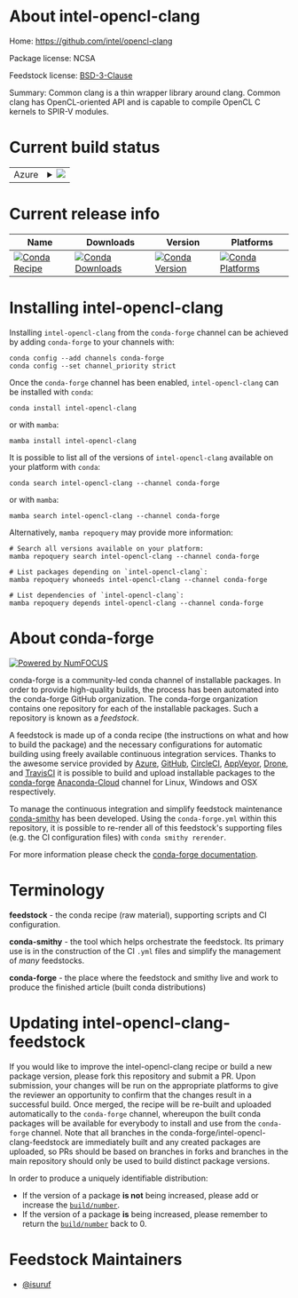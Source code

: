 About intel-opencl-clang
========================

Home: https://github.com/intel/opencl-clang

Package license: NCSA

Feedstock license: [BSD-3-Clause](https://github.com/conda-forge/intel-opencl-clang-feedstock/blob/main/LICENSE.txt)

Summary: Common clang is a thin wrapper library around clang. Common clang has OpenCL-oriented API and is capable to compile OpenCL C kernels to SPIR-V modules.

Current build status
====================


<table>
    
  <tr>
    <td>Azure</td>
    <td>
      <details>
        <summary>
          <a href="https://dev.azure.com/conda-forge/feedstock-builds/_build/latest?definitionId=8030&branchName=main">
            <img src="https://dev.azure.com/conda-forge/feedstock-builds/_apis/build/status/intel-opencl-clang-feedstock?branchName=main">
          </a>
        </summary>
        <table>
          <thead><tr><th>Variant</th><th>Status</th></tr></thead>
          <tbody><tr>
              <td>linux_64</td>
              <td>
                <a href="https://dev.azure.com/conda-forge/feedstock-builds/_build/latest?definitionId=8030&branchName=main">
                  <img src="https://dev.azure.com/conda-forge/feedstock-builds/_apis/build/status/intel-opencl-clang-feedstock?branchName=main&jobName=linux&configuration=linux_64_" alt="variant">
                </a>
              </td>
            </tr>
          </tbody>
        </table>
      </details>
    </td>
  </tr>
</table>

Current release info
====================

| Name | Downloads | Version | Platforms |
| --- | --- | --- | --- |
| [![Conda Recipe](https://img.shields.io/badge/recipe-intel--opencl--clang-green.svg)](https://anaconda.org/conda-forge/intel-opencl-clang) | [![Conda Downloads](https://img.shields.io/conda/dn/conda-forge/intel-opencl-clang.svg)](https://anaconda.org/conda-forge/intel-opencl-clang) | [![Conda Version](https://img.shields.io/conda/vn/conda-forge/intel-opencl-clang.svg)](https://anaconda.org/conda-forge/intel-opencl-clang) | [![Conda Platforms](https://img.shields.io/conda/pn/conda-forge/intel-opencl-clang.svg)](https://anaconda.org/conda-forge/intel-opencl-clang) |

Installing intel-opencl-clang
=============================

Installing `intel-opencl-clang` from the `conda-forge` channel can be achieved by adding `conda-forge` to your channels with:

```
conda config --add channels conda-forge
conda config --set channel_priority strict
```

Once the `conda-forge` channel has been enabled, `intel-opencl-clang` can be installed with `conda`:

```
conda install intel-opencl-clang
```

or with `mamba`:

```
mamba install intel-opencl-clang
```

It is possible to list all of the versions of `intel-opencl-clang` available on your platform with `conda`:

```
conda search intel-opencl-clang --channel conda-forge
```

or with `mamba`:

```
mamba search intel-opencl-clang --channel conda-forge
```

Alternatively, `mamba repoquery` may provide more information:

```
# Search all versions available on your platform:
mamba repoquery search intel-opencl-clang --channel conda-forge

# List packages depending on `intel-opencl-clang`:
mamba repoquery whoneeds intel-opencl-clang --channel conda-forge

# List dependencies of `intel-opencl-clang`:
mamba repoquery depends intel-opencl-clang --channel conda-forge
```


About conda-forge
=================

[![Powered by
NumFOCUS](https://img.shields.io/badge/powered%20by-NumFOCUS-orange.svg?style=flat&colorA=E1523D&colorB=007D8A)](https://numfocus.org)

conda-forge is a community-led conda channel of installable packages.
In order to provide high-quality builds, the process has been automated into the
conda-forge GitHub organization. The conda-forge organization contains one repository
for each of the installable packages. Such a repository is known as a *feedstock*.

A feedstock is made up of a conda recipe (the instructions on what and how to build
the package) and the necessary configurations for automatic building using freely
available continuous integration services. Thanks to the awesome service provided by
[Azure](https://azure.microsoft.com/en-us/services/devops/), [GitHub](https://github.com/),
[CircleCI](https://circleci.com/), [AppVeyor](https://www.appveyor.com/),
[Drone](https://cloud.drone.io/welcome), and [TravisCI](https://travis-ci.com/)
it is possible to build and upload installable packages to the
[conda-forge](https://anaconda.org/conda-forge) [Anaconda-Cloud](https://anaconda.org/)
channel for Linux, Windows and OSX respectively.

To manage the continuous integration and simplify feedstock maintenance
[conda-smithy](https://github.com/conda-forge/conda-smithy) has been developed.
Using the ``conda-forge.yml`` within this repository, it is possible to re-render all of
this feedstock's supporting files (e.g. the CI configuration files) with ``conda smithy rerender``.

For more information please check the [conda-forge documentation](https://conda-forge.org/docs/).

Terminology
===========

**feedstock** - the conda recipe (raw material), supporting scripts and CI configuration.

**conda-smithy** - the tool which helps orchestrate the feedstock.
                   Its primary use is in the construction of the CI ``.yml`` files
                   and simplify the management of *many* feedstocks.

**conda-forge** - the place where the feedstock and smithy live and work to
                  produce the finished article (built conda distributions)


Updating intel-opencl-clang-feedstock
=====================================

If you would like to improve the intel-opencl-clang recipe or build a new
package version, please fork this repository and submit a PR. Upon submission,
your changes will be run on the appropriate platforms to give the reviewer an
opportunity to confirm that the changes result in a successful build. Once
merged, the recipe will be re-built and uploaded automatically to the
`conda-forge` channel, whereupon the built conda packages will be available for
everybody to install and use from the `conda-forge` channel.
Note that all branches in the conda-forge/intel-opencl-clang-feedstock are
immediately built and any created packages are uploaded, so PRs should be based
on branches in forks and branches in the main repository should only be used to
build distinct package versions.

In order to produce a uniquely identifiable distribution:
 * If the version of a package **is not** being increased, please add or increase
   the [``build/number``](https://docs.conda.io/projects/conda-build/en/latest/resources/define-metadata.html#build-number-and-string).
 * If the version of a package **is** being increased, please remember to return
   the [``build/number``](https://docs.conda.io/projects/conda-build/en/latest/resources/define-metadata.html#build-number-and-string)
   back to 0.

Feedstock Maintainers
=====================

* [@isuruf](https://github.com/isuruf/)

